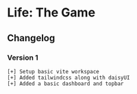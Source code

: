 # Life: The Game

## Changelog

### Version 1

```
[+] Setup basic vite workspace
[+] Added tailwindcss along with daisyUI
[+] Added a basic dashboard and topbar
```

